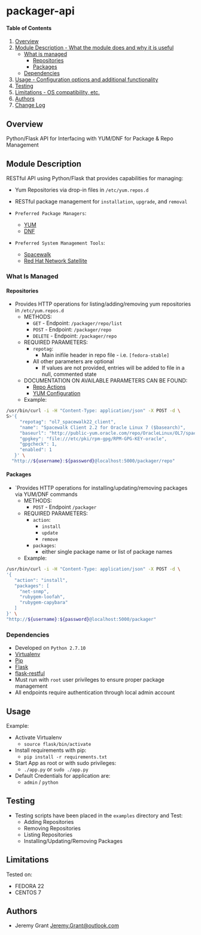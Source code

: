 # packager-api

#### Table of Contents

1. [Overview](#overview)
2. [Module Description - What the module does and why it is useful](#module-description)
    * [What is managed](#what-is-managed)
      * [Repositories](#repositories)
      * [Packages](#packages)
    * [Dependencies](#dependencies)
3. [Usage - Configuration options and additional functionality](#usage)
4. [Testing](#testing)
5. [Limitations - OS compatibility, etc.](#limitations)
6. [Authors](#authors)
7. [Change Log](https://github.com/exodusftw/packager-api/tree/master/CHANGELOG.md)

## Overview

Python/Flask API for Interfacing with YUM/DNF for Package & Repo Management

## Module Description

RESTful API using Python/Flask that provides capabilities for managing:
  * Yum Repositories via drop-in files in `/etc/yum.repos.d`
  * RESTful package management for `installation`, `upgrade`, and `removal`

* `Preferred Package Managers`:
  * [YUM](http://yum.baseurl.org/)
  * [DNF](http://dnf.readthedocs.org/en/latest/)

* `Preferred System Management Tools`:
  * [Spacewalk](http://spacewalk.redhat.com/)
  * [Red Hat Network Satellite](https://access.redhat.com/products/red-hat-satellite)

### What Is Managed

#### Repositories
* Provides HTTP operations for listing/adding/removing yum repositories in `/etc/yum.repos.d`
  * METHODS:
    * `GET` - Endpoint: `/packager/repo/list`
    * `POST` - Endpoint: `/packager/repo`
    * `DELETE` - Endpoint: `/packager/repo`
  * REQUIRED PARAMETERS:
    * `repotag`:
      * Main inifile header in repo file - i.e. `[fedora-stable]`
    * All other parameters are optional
      * If values are not provided, entries will be added to file in a null, commented state
  * DOCUMENTATION ON AVAILABLE PARAMETERS CAN BE FOUND:
    * [Repo Actions](https://github.com/exodusftw/packager-api/blob/master/resources/repo_action.py)
    * [YUM Configuration](http://man7.org/linux/man-pages/man5/yum.conf.5.html)
  * Example:
```bash
/usr/bin/curl -i -H "Content-Type: application/json" -X POST -d \
S>'{
     "repotag": "ol7_spacewalk22_client",
     "name": "Spacewalk Client 2.2 for Oracle Linux 7 ($basearch)",
     "baseurl": "http://public-yum.oracle.com/repo/OracleLinux/OL7/spacewalk22/client/$basearch/",
     "gpgkey": "file:///etc/pki/rpm-gpg/RPM-GPG-KEY-oracle",
     "gpgcheck": 1,
     "enabled": 1 
   }' \
  "http://${username}:${password}@localhost:5000/packager/repo"

```

#### Packages
* `Provides HTTP operations for installing/updating/removing packages via YUM/DNF commands
  * METHODS:
    * `POST` - Endpoint `/packager`
  * REQUIRED PARAMETERS:
    * `action`:
      * `install`
      * `update`
      * `remove`
    * `packages`:
      * either single package name or list of package names
  * Example:
```bash
/usr/bin/curl -i -H "Content-Type: application/json" -X POST -d \
'{
   "action": "install",
   "packages": [
     "net-snmp",
     "rubygem-loofah",
     "rubygem-capybara"
   ]
}' \
"http://${username}:${password}@localhost:5000/packager"
```

### Dependencies
* Developed on `Python 2.7.10`
* [Virtualenv](https://virtualenv.pypa.io/en/latest/)
* [Pip](https://pip.pypa.io/en/stable/)
* [Flask](http://flask.pocoo.org/)
* [flask-restful](https://flask-restful.readthedocs.org/en/0.3.4/)
* Must run with `root` user privileges to ensure proper package management
* All endpoints require authentication through local admin account

## Usage
Example:
* Activate Virtualenv
  * `source flask/bin/activate`
* Install requirements with pip:
  * `pip install -r requirements.txt`
* Start App as root or with sudo privileges:
  * `./app.py` or `sudo ./app.py`
* Default Credentials for application are:
  * `admin` / `python`

## Testing
* Testing scripts have been placed in the `examples` directory and Test:
  * Adding Repositories
  * Removing Repositories
  * Listing Repositories
  * Installing/Updating/Removing Packages

## Limitations

Tested on:
* FEDORA 22
* CENTOS 7

## Authors

* Jeremy Grant <Jeremy.Grant@outlook.com>

